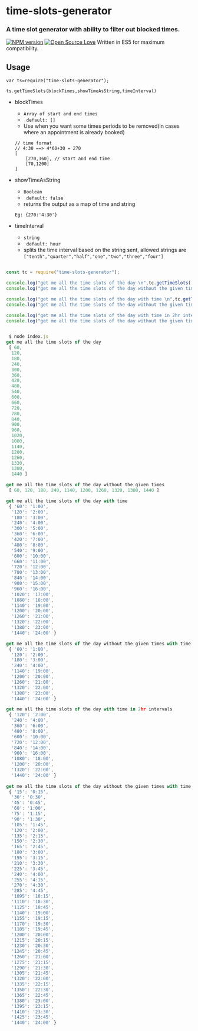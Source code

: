 # time-slots-generator
### A time slot generator with ability to filter out blocked times.

[![NPM version](https://img.shields.io/npm/v/time-slots-generator.svg)](https://www.npmjs.com/package/time-slots-generator)
[![Open Source Love](https://badges.frapsoft.com/os/mit/mit.svg?v=102)](https://github.com/ellerbrock/open-source-badge/)
Written in ES5 for maximum compatibility.

## Usage
```
var ts=require("time-slots-generator");

ts.getTimeSlots(blockTimes,showTimeAsString,timeInterval)
```
- blockTimes 
    - `Array of start and end times` 
    - ` default: []`
    - Use when you want some times periods to be removed(in cases where an appointment is already booked)

    ```
    // time format
    // 4:30 ==> 4*60+30 = 270
    [
        [270,360], // start and end time
        [70,1200]
    ]    
    ```

- showTimeAsString 
    - `Boolean`
    - ` default: false`
    - returns  the output as a map of time and string 

     `Eg: {270:'4:30'}`


- timeInterval 
    - `string`
    - ` default: hour`
    - splits the time interval based on the string sent, allowed strings are
     `["tenth","quarter","half","one","two","three","four"]`

```javascript

const tc = require("time-slots-generator");

console.log("get me all the time slots of the day \n",tc.getTimeSlots([],false));
console.log("get me all the time slots of the day without the given times \n",tc.getTimeSlots([[300,1080]],false));

console.log("get me all the time slots of the day with time \n",tc.getTimeSlots([],true));
console.log("get me all the time slots of the day without the given times with time \n",tc.getTimeSlots([[300,1080]],true));

console.log("get me all the time slots of the day with time in 2hr intervals\n",tc.getTimeSlots([],true,"two"));
console.log("get me all the time slots of the day without the given times with time 15min intervals\n",tc.getTimeSlots([[300,1080]],true,"quarter"));


 $ node index.js
get me all the time slots of the day
 [ 60,
  120,
  180,
  240,
  300,
  360,
  420,
  480,
  540,
  600,
  660,
  720,
  780,
  840,
  900,
  960,
  1020,
  1080,
  1140,
  1200,
  1260,
  1320,
  1380,
  1440 ]

get me all the time slots of the day without the given times
 [ 60, 120, 180, 240, 1140, 1200, 1260, 1320, 1380, 1440 ]

get me all the time slots of the day with time
 { '60': '1:00',
  '120': '2:00',
  '180': '3:00',
  '240': '4:00',
  '300': '5:00',
  '360': '6:00',
  '420': '7:00',
  '480': '8:00',
  '540': '9:00',
  '600': '10:00',
  '660': '11:00',
  '720': '12:00',
  '780': '13:00',
  '840': '14:00',
  '900': '15:00',
  '960': '16:00',
  '1020': '17:00',
  '1080': '18:00',
  '1140': '19:00',
  '1200': '20:00',
  '1260': '21:00',
  '1320': '22:00',
  '1380': '23:00',
  '1440': '24:00' }

get me all the time slots of the day without the given times with time
 { '60': '1:00',
  '120': '2:00',
  '180': '3:00',
  '240': '4:00',
  '1140': '19:00',
  '1200': '20:00',
  '1260': '21:00',
  '1320': '22:00',
  '1380': '23:00',
  '1440': '24:00' }

get me all the time slots of the day with time in 2hr intervals
 { '120': '2:00',
  '240': '4:00',
  '360': '6:00',
  '480': '8:00',
  '600': '10:00',
  '720': '12:00',
  '840': '14:00',
  '960': '16:00',
  '1080': '18:00',
  '1200': '20:00',
  '1320': '22:00',
  '1440': '24:00' }
  
get me all the time slots of the day without the given times with time 15min intervals
 { '15': '0:15',
  '30': '0:30',
  '45': '0:45',
  '60': '1:00',
  '75': '1:15',
  '90': '1:30',
  '105': '1:45',
  '120': '2:00',
  '135': '2:15',
  '150': '2:30',
  '165': '2:45',
  '180': '3:00',
  '195': '3:15',
  '210': '3:30',
  '225': '3:45',
  '240': '4:00',
  '255': '4:15',
  '270': '4:30',
  '285': '4:45',
  '1095': '18:15',
  '1110': '18:30',
  '1125': '18:45',
  '1140': '19:00',
  '1155': '19:15',
  '1170': '19:30',
  '1185': '19:45',
  '1200': '20:00',
  '1215': '20:15',
  '1230': '20:30',
  '1245': '20:45',
  '1260': '21:00',
  '1275': '21:15',
  '1290': '21:30',
  '1305': '21:45',
  '1320': '22:00',
  '1335': '22:15',
  '1350': '22:30',
  '1365': '22:45',
  '1380': '23:00',
  '1395': '23:15',
  '1410': '23:30',
  '1425': '23:45',
  '1440': '24:00' }

```
